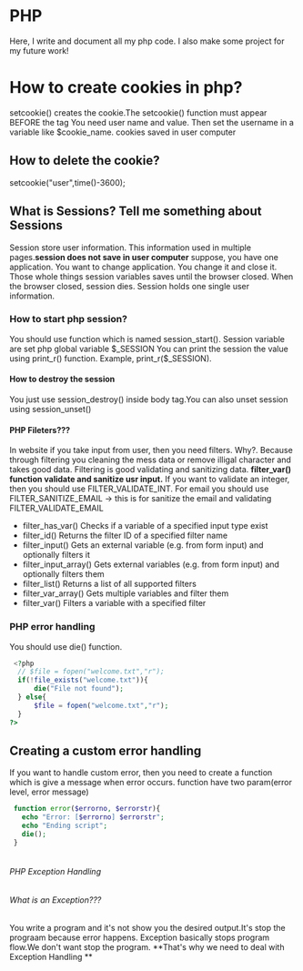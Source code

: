 # PHP
Here, I write and document all my php code. I also make some project for my future work!

<h1>How to create cookies in php?</h1>
<p>setcookie() creates the cookie.The setcookie() function must appear BEFORE the <html> tag
 You need user name and value. Then set the username in a variable like $cookie_name. cookies saved in user computer
  <h2>How to delete the cookie?</h2>
  setcookie("user",time()-3600);
 <h2>What is Sessions? Tell me something about Sessions</h2>
 Session store user information. This information used in multiple pages.<strong>session does not save in user computer</strong> 
 suppose, you have one application. You want to change application. You change it and close it. Those whole things session variables saves until the browser closed. When the browser closed, session dies. Session holds one single user information.
 <h3>How to start php session?</h3>
 You should use function which is named session_start(). Session variable are set php global variable $_SESSION
 You can print the session the value using print_r() function. Example, print_r($_SESSION).
 <h4>How to destroy the session</h4>
 You just use session_destroy() inside body tag.You can also unset session using session_unset()
 <h4>PHP Fileters???</h4>
 In website if you take input from user, then you need filters. Why?. Because through filtering you cleaning the mess data or remove     illigal character and takes good data. Filtering is good validating and sanitizing data. 
 <b>filter_var() function validate and sanitize usr input.</b> If you want to validate an integer, then you should use FILTER_VALIDATE_INT. For email you should use FILTER_SANITIZE_EMAIL -> this is for sanitize the email and validating FILTER_VALIDATE_EMAIL
<ul>
 <li>filter_has_var() Checks if a variable of a specified input type exist</li>
 <li>filter_id() Returns the filter ID of a specified filter name</li>
 <li>filter_input() Gets an external variable (e.g. from form input) and optionally filters it</li>
 <li>filter_input_array() Gets external variables (e.g. from form input) and optionally filters them</li>
 <li>filter_list() Returns a list of all supported filters</li>
 <li>filter_var_array() Gets multiple variables and filter them</li>
 <li>filter_var() Filters a variable with a specified filter</li>
 </ul>
 <section>
 <h3>PHP error handling</h3>
 <p>You should use die() function.
  
  ```php
   <?php
	// $file = fopen("welcome.txt","r");
	if(!file_exists("welcome.txt")){
		die("File not found");	
	} else{
		$file = fopen("welcome.txt","r");
	}
?>
 
 ```
 ## Creating a custom error handling
 If you want to handle custom error, then you need to create a function which is give a message when error occurs.
 function have two param(error level, error message) 
 
 ```php
  function error($errorno, $errorstr){
  	echo "Error: [$errorno] $errorstr";
	echo "Ending script";
	die();
  }
  
```
###### PHP Exception Handling
###### What is an Exception???
You write a program and it's not show you the desired output.It's stop the prograam because error happens. Exception basically stops
program flow.We don't want stop the program. **That's why we need to deal with Exception Handling **




 </p>
</section>
	
	
</p>
